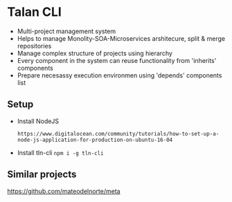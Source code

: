 # Talan CLI

* Multi-project management system
* Helps to manage Monolity-SOA-Microservices arshitecure, split & merge repositories
* Manage complex structure of projects using hierarchy
* Every component in the system can reuse functionality from 'inherits' components
* Prepare necesassy execution environmen using 'depends' components list 

## Setup
* Install NodeJS
  ```
  https://www.digitalocean.com/community/tutorials/how-to-set-up-a-node-js-application-for-production-on-ubuntu-16-04
  ```
* Install tln-cli ```npm i -g tln-cli```


## Similar projects
https://github.com/mateodelnorte/meta
